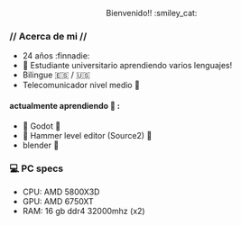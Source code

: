 <p align= center> Bienvenido!! :smiley_cat: </p>


### // Acerca de mi //
- 24 años :finnadie:
- :beginner: Estudiante universitario aprendiendo varios lenguajes!
- Bilingue  :es: / :us:
- Telecomunicador nivel medio :satellite:
####   actualmente aprendiendo :seedling: :
- :milky_way: Godot :milky_way:
- :hammer: Hammer level editor (Source2) :hammer:
- blender :doughnut:

### :computer: PC specs
- CPU: AMD 5800X3D
- GPU: AMD 6750XT
- RAM: 16 gb ddr4 32000mhz (x2)
